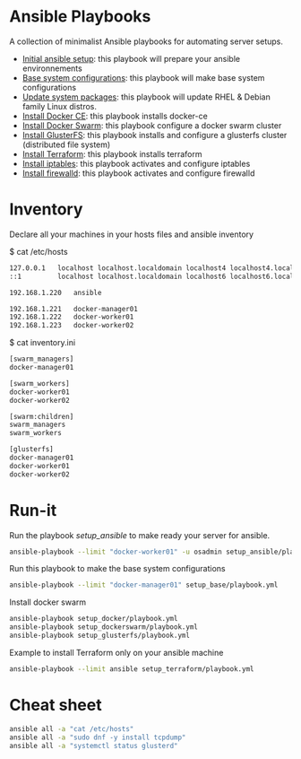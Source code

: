 # Ansible Playbooks

A collection of minimalist Ansible playbooks for automating server setups.

- [Initial ansible setup](./setup_ansible): this playbook will prepare your ansible environnements
- [Base system configurations](./setup_base): this playbook will make base system configurations
- [Update system packages](./update_packages/): this playbook will update RHEL & Debian family Linux distros. 
- [Install Docker CE](./setup_docker/): this playbook installs docker-ce
- [Install Docker Swarm](./setup_dockerswarm/): this playbook configure a docker swarm cluster
- [Install GlusterFS](./setup_glusterfs/): this playbook installs and configure a glusterfs cluster (distributed file system)
- [Install Terraform](./setup_terraform/): this playbook installs terraform
- [Install iptables](./setup_iptables/): this playbook activates and configure iptables
- [Install firewalld](./setup_firewalld/): this playbook activates and configure firewalld

# Inventory

Declare all your machines in your hosts files and ansible inventory

$ cat /etc/hosts

```bash
127.0.0.1   localhost localhost.localdomain localhost4 localhost4.localdomain4
::1         localhost localhost.localdomain localhost6 localhost6.localdomain6

192.168.1.220	ansible

192.168.1.221	docker-manager01
192.168.1.222	docker-worker01
192.168.1.223	docker-worker02
```

$ cat inventory.ini

```bash
[swarm_managers]
docker-manager01

[swarm_workers]
docker-worker01
docker-worker02

[swarm:children]
swarm_managers
swarm_workers

[glusterfs]
docker-manager01
docker-worker01
docker-worker02
```

# Run-it

Run the playbook *setup_ansible* to make ready your server for ansible.

```bash
ansible-playbook --limit "docker-worker01" -u osadmin setup_ansible/playbook.yml 
```

Run this playbook to make the base system configurations

```bash
ansible-playbook --limit "docker-manager01" setup_base/playbook.yml
```

Install docker swarm

```bash
ansible-playbook setup_docker/playbook.yml
ansible-playbook setup_dockerswarm/playbook.yml
ansible-playbook setup_glusterfs/playbook.yml
```

Example to install Terraform only on your ansible machine

```bash
ansible-playbook --limit ansible setup_terraform/playbook.yml
```

# Cheat sheet

```bash
ansible all -a "cat /etc/hosts"
ansible all -a "sudo dnf -y install tcpdump"
ansible all -a "systemctl status glusterd"
```